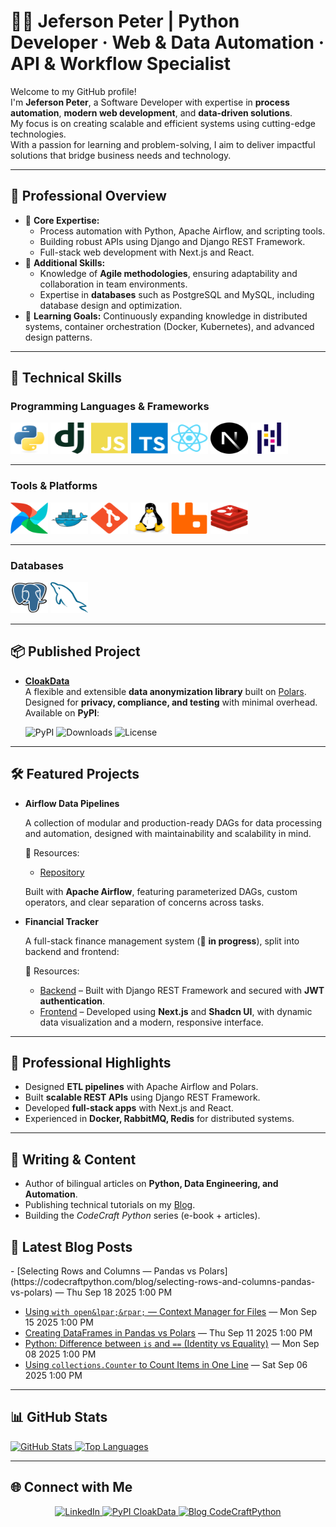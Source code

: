 # 👨‍💻 Jeferson Peter | Python Developer · Web & Data Automation · API & Workflow Specialist

Welcome to my GitHub profile!  
I'm **Jeferson Peter**, a Software Developer with expertise in **process automation**, **modern web development**, and **data-driven solutions**.  
My focus is on creating scalable and efficient systems using cutting-edge technologies.  
With a passion for learning and problem-solving, I aim to deliver impactful solutions that bridge business needs and technology.

---

## 💼 Professional Overview

- 🔧 **Core Expertise:**
  - Process automation with Python, Apache Airflow, and scripting tools.
  - Building robust APIs using Django and Django REST Framework.
  - Full-stack web development with Next.js and React.
- 🌟 **Additional Skills:**
  - Knowledge of **Agile methodologies**, ensuring adaptability and collaboration in team environments.
  - Expertise in **databases** such as PostgreSQL and MySQL, including database design and optimization.
- 📖 **Learning Goals:** Continuously expanding knowledge in distributed systems, container orchestration (Docker, Kubernetes), and advanced design patterns.

---

## 🚀 Technical Skills

### **Programming Languages & Frameworks**
<div style="display: inline_block">
  <img src="https://raw.githubusercontent.com/devicons/devicon/master/icons/python/python-original.svg" alt="Python" height="50" width="60">
  <img src="https://raw.githubusercontent.com/devicons/devicon/master/icons/django/django-plain.svg" alt="Django" height="50" width="60">
  <img src="https://raw.githubusercontent.com/devicons/devicon/master/icons/javascript/javascript-plain.svg" alt="JavaScript" height="50" width="60">
  <img src="https://raw.githubusercontent.com/devicons/devicon/master/icons/typescript/typescript-plain.svg" alt="TypeScript" height="50" width="60">
  <img src="https://raw.githubusercontent.com/devicons/devicon/master/icons/react/react-original.svg" alt="React" height="50" width="60">
  <img src="https://raw.githubusercontent.com/devicons/devicon/master/icons/nextjs/nextjs-original.svg" alt="NextJS" height="50" width="60">
  <img src="https://raw.githubusercontent.com/devicons/devicon/master/icons/pandas/pandas-original.svg" alt="Pandas" height="50" width="60">
</div>

---

### **Tools & Platforms**
<div style="display: inline_block">
  <img src="https://raw.githubusercontent.com/devicons/devicon/master/icons/apacheairflow/apacheairflow-original.svg" alt="Apache Airflow" height="50" width="60">
  <img src="https://raw.githubusercontent.com/devicons/devicon/master/icons/docker/docker-original.svg" alt="Docker" height="50" width="60">
  <img src="https://raw.githubusercontent.com/devicons/devicon/master/icons/git/git-original.svg" alt="Git" height="50" width="60">
  <img src="https://raw.githubusercontent.com/devicons/devicon/master/icons/linux/linux-original.svg" alt="Linux" height="50" width="60">
  <img src="https://raw.githubusercontent.com/devicons/devicon/master/icons/rabbitmq/rabbitmq-original.svg" alt="RabbitMQ" height="50" width="60">
  <img src="https://raw.githubusercontent.com/devicons/devicon/master/icons/redis/redis-original.svg" alt="Redis" height="50" width="60">
</div>

---

### **Databases**
<div style="display: inline_block">
  <img src="https://raw.githubusercontent.com/devicons/devicon/master/icons/postgresql/postgresql-original.svg" alt="PostgreSQL" height="50" width="60">
  <img src="https://raw.githubusercontent.com/devicons/devicon/master/icons/mysql/mysql-original.svg" alt="MySQL" height="50" width="60">
</div>

---

## 📦 Published Project

- [**CloakData**](https://pypi.org/project/cloakdata/)  
  A flexible and extensible **data anonymization library** built on [Polars](https://pola.rs/).  
  Designed for **privacy, compliance, and testing** with minimal overhead.  
  Available on **PyPI**:  

  ![PyPI](https://img.shields.io/pypi/v/cloakdata?style=flat-square) 
  ![Downloads](https://img.shields.io/pypi/dm/cloakdata?style=flat-square) 
  ![License](https://img.shields.io/github/license/Jeferson-Peter/cloakdata?style=flat-square)

---

## 🛠️ Featured Projects

- **Airflow Data Pipelines**
  
  A collection of modular and production-ready DAGs for data processing and automation, designed with maintainability and scalability in mind.

  🔗 Resources:  
  - [Repository](https://github.com/Jeferson-Peter/airflow)

  Built with **Apache Airflow**, featuring parameterized DAGs, custom operators, and clear separation of concerns across tasks.

- **Financial Tracker**
  
  A full-stack finance management system (🚧 **in progress**), split into backend and frontend:

  🔗 Resources:  
  - [Backend](https://github.com/Jeferson-Peter/financial-tracker-api) – Built with Django REST Framework and secured with **JWT authentication**.  
  - [Frontend](https://github.com/Jeferson-Peter/financial-tracker-ui) – Developed using **Next.js** and **Shadcn UI**, with dynamic data visualization and a modern, responsive interface.

---

## 🌟 Professional Highlights

- Designed **ETL pipelines** with Apache Airflow and Polars.  
- Built **scalable REST APIs** using Django REST Framework.  
- Developed **full-stack apps** with Next.js and React.  
- Experienced in **Docker, RabbitMQ, Redis** for distributed systems.

---

## 📝 Writing & Content

- Author of bilingual articles on **Python, Data Engineering, and Automation**.  
- Publishing technical tutorials on my [Blog](https://www.codecraftpython.com).  
- Building the *CodeCraft Python* series (e-book + articles).

## 📰 Latest Blog Posts
<!-- BLOG-POST-LIST:START -->- [Selecting Rows and Columns — Pandas vs Polars](https://codecraftpython.com/blog/selecting-rows-and-columns-pandas-vs-polars) — Thu Sep 18 2025 1:00 PM
- [Using `with open&lpar;&rpar;` — Context Manager for Files](https://codecraftpython.com/blog/using-with-open-context-manager-for-files) — Mon Sep 15 2025 1:00 PM
- [Creating DataFrames in Pandas vs Polars](https://codecraftpython.com/blog/creating-dataframes-in-pandas-vs-polars) — Thu Sep 11 2025 1:00 PM
- [Python: Difference between `is` and `==` &lpar;Identity vs Equality&rpar;](https://codecraftpython.com/blog/is-vs-identity-vs-equality) — Mon Sep 08 2025 1:00 PM
- [Using `collections.Counter` to Count Items in One Line](https://codecraftpython.com/blog/collectionscounter-count-items-in-one-line) — Sat Sep 06 2025 1:00 PM
<!-- BLOG-POST-LIST:END -->


---

## 📊 GitHub Stats
<a href="https://github.com/Jeferson-Peter">
  <img height="180em" src="https://github-readme-stats.vercel.app/api?username=Jeferson-Peter&show_icons=true&theme=radical&include_all_commits=true&count_private=true" alt="GitHub Stats"/>
</a>
<a href="https://github.com/Jeferson-Peter">
  <img height="180em" src="https://github-readme-stats.vercel.app/api/top-langs/?username=Jeferson-Peter&layout=compact&langs_count=10&theme=radical" alt="Top Languages"/>
</a>

---

## 🌐 Connect with Me

<p align="center">
  <a href="https://www.linkedin.com/in/jefersonpeter" target="_blank">
    <img alt="LinkedIn" src="https://img.shields.io/badge/LinkedIn-jefersonpeter-0A66C2?style=for-the-badge&logo=linkedin&logoColor=white">
  </a>
  <a href="https://pypi.org/project/cloakdata/" target="_blank">
    <img alt="PyPI CloakData" src="https://img.shields.io/badge/PyPI-CloakData-3775A9?style=for-the-badge&logo=pypi&logoColor=white">
  </a>
  <a href="https://www.codecraftpython.com" target="_blank">
    <img alt="Blog CodeCraftPython" src="https://img.shields.io/badge/Blog-CodeCraftPython-16a34a?style=for-the-badge&logo=mdbook&logoColor=white">
  </a>
</p>

